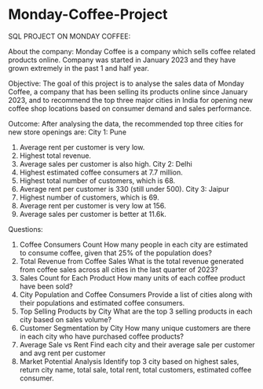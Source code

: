 # Monday-Coffee-Project
SQL PROJECT ON MONDAY COFFEE:

About the company: 
Monday Coffee is a company which sells coffee related products online.
Company was started in January 2023 and they have grown extremely in the past 1 and half year.

Objective:
The goal of this project is to analyse the sales data of Monday Coffee, a company that has been selling its products online since January 2023, and to recommend the top three major cities in India for opening new coffee shop locations based on consumer demand and sales performance.

Outcome: 
After analysing the data, the recommended top three cities for new store openings are:
City 1: Pune
1.	Average rent per customer is very low.
2.	Highest total revenue.
3.	Average sales per customer is also high.
City 2: Delhi
1.	Highest estimated coffee consumers at 7.7 million.
2.	Highest total number of customers, which is 68.
3.	Average rent per customer is 330 (still under 500).
City 3: Jaipur
1.	Highest number of customers, which is 69.
2.	Average rent per customer is very low at 156.
3.	Average sales per customer is better at 11.6k.



Questions:
1.	Coffee Consumers Count
How many people in each city are estimated to consume coffee, given that 25% of the population does?
2.	Total Revenue from Coffee Sales
What is the total revenue generated from coffee sales across all cities in the last quarter of 2023?
3.	Sales Count for Each Product
How many units of each coffee product have been sold?
4.	City Population and Coffee Consumers
Provide a list of cities along with their populations and estimated coffee consumers.
5.	Top Selling Products by City
What are the top 3 selling products in each city based on sales volume?
6.	Customer Segmentation by City
How many unique customers are there in each city who have purchased coffee products?
7.	Average Sale vs Rent
Find each city and their average sale per customer and avg rent per customer
8.	Market Potential Analysis
Identify top 3 city based on highest sales, return city name, total sale, total rent, total customers, estimated coffee consumer.




